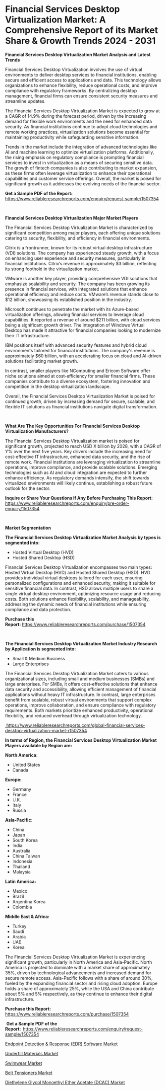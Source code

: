 <p><h1>Financial Services Desktop Virtualization Market: A Comprehensive Report of its Market Share & Growth Trends 2024 - 2031</h1></p><p><strong>Financial Services Desktop Virtualization Market Analysis and Latest Trends</strong></p>
<p><p>Financial Services Desktop Virtualization involves the use of virtual environments to deliver desktop services to financial institutions, enabling secure and efficient access to applications and data. This technology allows organizations to enhance flexibility, reduce operational costs, and improve compliance with regulatory frameworks. By centralizing desktop management, financial firms can ensure consistent security measures and streamline updates.</p><p>The Financial Services Desktop Virtualization Market is expected to grow at a CAGR of 14.9% during the forecast period, driven by the increasing demand for flexible work environments and the need for enhanced data security. As financial institutions continue to adopt cloud technologies and remote working practices, virtualization solutions become essential for maintaining productivity while safeguarding sensitive information.</p><p>Trends in the market include the integration of advanced technologies like AI and machine learning to optimize virtualization platforms. Additionally, the rising emphasis on regulatory compliance is prompting financial services to invest in virtualization as a means of securing sensitive data. The growth of fintech companies is also contributing to market expansion, as these firms often leverage virtualization to enhance their operational capabilities and customer service offerings. Overall, the market is poised for significant growth as it addresses the evolving needs of the financial sector.</p></p>
<p><strong>Get a Sample PDF of the Report:&nbsp;</strong> <a href="https://www.reliableresearchreports.com/enquiry/request-sample/1507354">https://www.reliableresearchreports.com/enquiry/request-sample/1507354</a></p>
<p>&nbsp;</p>
<p><strong>Financial Services Desktop Virtualization Major Market Players</strong></p>
<p><p>The Financial Services Desktop Virtualization Market is characterized by significant competition among major players, each offering unique solutions catering to security, flexibility, and efficiency in financial environments. </p><p>Citrix is a frontrunner, known for its robust virtual desktop infrastructure (VDI) solutions. The company has experienced steady growth, with a focus on enhancing user experience and security measures, particularly in financial institutions. Citrix’s revenue is approximately $3 billion, reflecting its strong foothold in the virtualization market.</p><p>VMware is another key player, providing comprehensive VDI solutions that emphasize scalability and security. The company has been growing its presence in financial services, with integrated solutions that enhance operational efficiency and reduce costs. VMware’s revenue stands close to $12 billion, showcasing its established position in the industry.</p><p>Microsoft continues to penetrate the market with its Azure-based virtualization offerings, allowing financial services to leverage cloud capabilities. It reported a revenue of around $211 billion, with cloud services being a significant growth driver. The integration of Windows Virtual Desktop has made it attractive for financial companies looking to modernize their IT infrastructure.</p><p>IBM positions itself with advanced security features and hybrid cloud environments tailored for financial institutions. The company's revenue is approximately $60 billion, with an accelerating focus on cloud and AI-driven solutions facilitating market growth.</p><p>In contrast, smaller players like NComputing and Ericom Software offer niche solutions aimed at cost-efficiency for smaller financial firms. These companies contribute to a diverse ecosystem, fostering innovation and competition in the desktop virtualization landscape.</p><p>Overall, the Financial Services Desktop Virtualization Market is poised for continued growth, driven by increasing demand for secure, scalable, and flexible IT solutions as financial institutions navigate digital transformation.</p></p>
<p>&nbsp;</p>
<p><strong>What Are The Key Opportunities For Financial Services Desktop Virtualization Manufacturers?</strong></p>
<p><p>The Financial Services Desktop Virtualization market is poised for significant growth, projected to reach USD X billion by 2028, with a CAGR of Y% over the next five years. Key drivers include the increasing need for cost-effective IT infrastructure, enhanced data security, and the rise of remote work. Financial institutions are leveraging virtualization to streamline operations, improve compliance, and provide scalable solutions. Emerging technologies such as AI and cloud integration are expected to further enhance efficiency. As regulatory demands intensify, the shift towards virtualized environments will likely continue, establishing a robust future outlook for the sector.</p></p>
<p><strong>Inquire or Share Your Questions If Any Before Purchasing This Report:</strong> <a href="https://www.reliableresearchreports.com/enquiry/pre-order-enquiry/1507354">https://www.reliableresearchreports.com/enquiry/pre-order-enquiry/1507354</a></p>
<p>&nbsp;</p>
<p><strong>Market Segmentation</strong></p>
<p><strong>The Financial Services Desktop Virtualization Market Analysis by types is segmented into:</strong></p>
<p><ul><li>Hosted Virtual Desktop (HVD)</li><li>Hosted Shared Desktop (HSD)</li></ul></p>
<p><p>Financial Services Desktop Virtualization encompasses two main types: Hosted Virtual Desktop (HVD) and Hosted Shared Desktop (HSD). HVD provides individual virtual desktops tailored for each user, ensuring personalized configurations and enhanced security, making it suitable for sensitive financial data. In contrast, HSD allows multiple users to share a single virtual desktop environment, optimizing resource usage and reducing costs. Both solutions enhance flexibility, scalability, and manageability, addressing the dynamic needs of financial institutions while ensuring compliance and data protection.</p></p>
<p><strong>Purchase this Report:&nbsp;</strong><a href="https://www.reliableresearchreports.com/purchase/1507354">https://www.reliableresearchreports.com/purchase/1507354</a></p>
<p>&nbsp;</p>
<p><strong>The Financial Services Desktop Virtualization Market Industry Research by Application is segmented into:</strong></p>
<p><ul><li>Small & Medium Business</li><li>Large Enterprises</li></ul></p>
<p><p>The Financial Services Desktop Virtualization Market caters to various organizational sizes, including small and medium businesses (SMBs) and large enterprises. For SMBs, it offers cost-effective solutions that enhance data security and accessibility, allowing efficient management of financial applications without heavy IT infrastructure. In contrast, large enterprises benefit from scalable, robust virtual environments that support complex operations, improve collaboration, and ensure compliance with regulatory requirements. Both markets prioritize enhanced productivity, operational flexibility, and reduced overhead through virtualization technology.</p></p>
<p><a href="https://www.reliableresearchreports.com/global-financial-services-desktop-virtualization-market-r1507354">&nbsp;https://www.reliableresearchreports.com/global-financial-services-desktop-virtualization-market-r1507354</a></p>
<p><strong>In terms of Region, the Financial Services Desktop Virtualization Market Players available by Region are:</strong></p>
<p>
    <p> <strong> North America: </strong>
        <ul>
            <li>United States</li>
            <li>Canada</li>
        </ul>
        </p> 
    <p> <strong> Europe: </strong>
        <ul>
            <li>Germany</li>
            <li>France</li>
            <li>U.K.</li>
            <li>Italy</li>
            <li>Russia</li>
        </ul>
        </p> 
    <p> <strong> Asia-Pacific: </strong>
        <ul>
            <li>China</li>
            <li>Japan</li>
            <li>South Korea</li>
            <li>India</li>
            <li>Australia</li>
            <li>China Taiwan</li>
            <li>Indonesia</li>
            <li>Thailand</li>
            <li>Malaysia</li>
        </ul>
        </p> 
    <p> <strong> Latin America: </strong>
        <ul>
            <li>Mexico</li>
            <li>Brazil</li>
            <li>Argentina Korea</li>
            <li>Colombia</li>
        </ul>
        </p> 
    <p> <strong> Middle East & Africa: </strong>
        <ul>
            <li>Turkey</li>
            <li>Saudi</li>
            <li>Arabia</li>
            <li>UAE</li>
            <li>Korea</li>
        </ul>
    </p>
    </p>
<p><p>The Financial Services Desktop Virtualization Market is experiencing significant growth, particularly in North America and Asia-Pacific. North America is projected to dominate with a market share of approximately 35%, driven by technological advancements and increased demand for secure remote access. Asia-Pacific follows with a share of around 30%, fueled by the expanding financial sector and rising cloud adoption. Europe holds a share of approximately 25%, while the USA and China contribute about 5% and 5% respectively, as they continue to enhance their digital infrastructure.</p></p>
<p><strong>Purchase this Report: </strong><a href="https://www.reliableresearchreports.com/purchase/1507354">https://www.reliableresearchreports.com/purchase/1507354</a></p>
<p>&nbsp;<strong>Get a Sample PDF of the Report:&nbsp;&nbsp;</strong><a href="https://www.reliableresearchreports.com/enquiry/request-sample/1507354">https://www.reliableresearchreports.com/enquiry/request-sample/1507354</a></p>
<p><strong></strong></p>
<p><p><a href="https://medium.com/@harmondoyle/emerging-market-trends-and-regional-analysis-of-endpoint-detection-response-edr-software-market-3ff3fa555254">Endpoint Detection & Response (EDR) Software Market</a></p><p><a href="https://www.linkedin.com/pulse/emerging-opportunities-challenges-global-underfill-materials-market-nelme?trackingId=Yv3mhFxHQMOcTCo52QZ0Rw%3D%3D">Underfill Materials Market</a></p><p><a href="https://issuu.com/reportprime-2/docs/swimwear-market-size-2030.pptx_7360a676551f58">Swimwear Market</a></p><p><a href="https://www.linkedin.com/pulse/future-trajectory-belt-tensioners-market-emerging-trends-ywdpe?trackingId=%2FJwhcUVIRTaRWAH3xVepsQ%3D%3D">Belt Tensioners Market</a></p><p><a href="https://medium.com/@sdfe54f/diethylene-glycol-monoethyl-ether-acetate-dcac-market-trends-a-detailed-study-of-its-market-f87742c69cfe">Diethylene Glycol Monoethyl Ether Acetate (DCAC) Market</a></p></p>